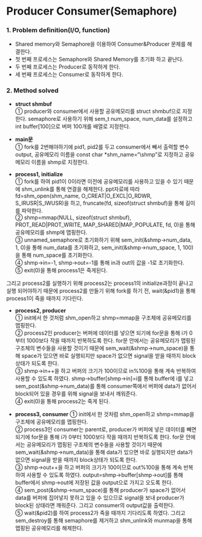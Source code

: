 # Producer Consumer(Semaphore)
### 1. Problem definition(I/O, function)
 * Shared memory와 Semaphore을 이용하여 Consumer&Producer 문제를 해결한다.  
 * 첫 번째 프로세스는 Semaphore와 Shared Memory를 초기화 하고 끝난다.  
 * 두 번째 프로세스는 Producer로 동작하게 한다.  
 * 세 번째 프로세스는 Consumer로 동작하게 한다.  

### 2. Method solved  
 * __struct shmbuf__  
 ① producer와 consumer에서 사용할 공유메모리를 struct shmbuf으로 지정한다. semaphore로 사용하기 위해 sem_t num_space, num_data를 설정하고 int buffer[100]으로 버퍼 100개를 배열로 지정한다.  

 * __main문__  
 ① fork를 2번해야하기에 pid1, pid2를 두고 consumer에서 빼서 출력할 변수 output, 공유메모리 이름을 const char *shm_name=“\shmp”로 지정하고 공유메모리 이름을 shmp로 지정한다.  
  
 * __process1, initialize__  
 ① fork를 하여 pid1이 0이라면 이전에 공유메모리를 사용하고 있을 수 있기 때문에 shm_unlink를 통해 연결을 해제한다. ppt자료에 따라 fd=shm_open(shm_name, O_CREAT|O_EXCL|O_RDWR, S_IRUSR|S_IWUSR)을 하고, fruncate(fd, sizeof(struct shmbuf)을 통해 길이를 파악한다.  
 ② shmp=mmap(NULL, sizeof(struct shmbuf), PROT_READ|PROT_WRITE, MAP_SHARED|MAP_POPULATE, fd, 0)을 통해 공유메모리를 shmp에 맵핑한다.  
 ③ unnamed_semaphore로 초기화하기 위해 sem_init(&shmp->num_data, 1, 0)을 통해 num_data를 초기화하고, sem_init(&shmp->num_space, 1, 100)을 통해 num_space를 초기화한다.  
 ④ shmp->in=-1, shmp->out=-1를 통해 in과 out의 값을 -1로 초기화한다.  
 ⑤ exit(0)을 통해 process1은 죽게된다.  
  
 그리고 process2를 실행하기 위해 process2는 process1의 initialize과정이 끝나고 실행 되어야하기 때문에 process2를 만들기 위해 fork를 하기 전, wait(&pid1)을 통해 process1이 죽을 때까지 기다린다.  
  
 * __process2, producer__  
 ① init에서 한 것처럼 shm_open하고 shmp=mmap을 구조체에 공유메모리를 맵핑한다.  
 ② process2인 producer는 버퍼에 데이터를 넣으면 되기에 for문을 통해 i가 0부터 1000보다 작을 때까지 반복하도록 한다. for문 안에서는 공유메모리가 맵핑된 구조체의 변수들을 사용할 것이기 때문에 sem_wait(&shmp->num_space)을 통해 space가 있으면 바로 실행되지만 space가 없으면 signal을 받을 때까지 block상태가 되도록 한다.  
 ③ shmp->in++을 하고 버퍼의 크기가 100이므로 in%100을 통해 계속 반복하여 사용할 수 있도록 하였다. shmp->buffer[shmp->in]=i를 통해 buffer에 i를 넣고 sem_post(&shmp->num_data)를 통해 consumer쪽에서 버퍼에 data가 없어서 block되어 있을 경우를 위해 signal을 보내서 깨워준다.  
 ④ exit(0)을 통해 process2는 죽게 된다.  

 * __process3, consumer__
 ① init에서 한 것처럼 shm_open하고 shmp=mmap을 구조체에 공유메모리를 맵핑한다.  
 ② process3인 consumer는 parent로, producer가 버퍼에 넣은 데이터를 빼면 되기에 for문을 통해 i가 0부터 1000보다 작을 때까지 반복하도록 한다. for문 안에서는 공유메모리가 맵핑된 구조체의 변수들을 사용할 것이기 때문에 sem_wait(&shmp->num_data)을 통해 data가 있으면 바로 실행되지만 data가 없으면 signal을 받을 때까지 block상태가 되도록 한다.  
 ③ shmp->out++을 하고 버퍼의 크기가 100이므로 out%100을 통해 계속 반복하여 사용할 수 있도록 하였다. output=shmp->buffer[shmp->out]를 통해 buffer에서 shmp->out에 저장된 값을 output으로 가지고 오도록 한다.  
 ④ sem_post(&shmp->num_space)를 통해 producer가 space가 없어서 data를 버퍼에 집어넣지 못하고 있을 수 있으므로 signal을 보내 producer가 block된 상태라면 깨워준다. 그리고 consumer의 output값을 출력한다.  
 ⑤ wait(&pid2)를 하여 process2가 죽을 때까지 기다리도록 하였다. 그리고 sem_destroy를 통해 semaphore를 제거하고 shm_unlink와 munmap을 통해 맵핑된 공유메모리를 해제한다.  
